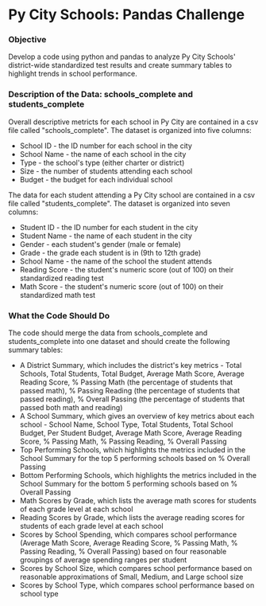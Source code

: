 # Py City Schools: Pandas Challenge 
### Objective
Develop a code using python and pandas to analyze Py City Schools' district-wide standardized test results and create summary tables to highlight trends in school performance. 

### Description of the Data: schools_complete and students_complete
Overall descriptive metricts for each school in Py City are contained in a csv file called "schools_complete". The dataset is organized into five columns: 
- School ID - the ID number for each school in the city
- School Name - the name of each school in the city
- Type - the school's type (either charter or district)
- Size - the number of students attending each school
- Budget - the budget for each individual school

The data for each student attending a Py City school are contained in a csv file called "students_complete". The dataset is organized into seven columns:
- Student ID - the ID number for each student in the city 
- Student Name - the name of each student in the city
- Gender - each student's gender (male or female)
- Grade - the grade each student is in (9th to 12th grade)
- School Name - the name of the school the student attends
- Reading Score - the student's numeric score (out of 100) on their standardized reading test
- Math Score - the student's numeric score (out of 100) on their standardized math test

### What the Code Should Do
The code should merge the data from schools_complete and students_complete into one dataset and should create the following summary tables:
- A District Summary, which includes the district's key metrics - Total Schools, Total Students, Total Budget, Average Math Score, Average Reading Score, % Passing Math (the percentage of students that passed math), % Passing Reading (the percentage of students that passed reading), % Overall Passing (the percentage of students that passed both math and reading) 
- A School Summary, which gives an overview of key metrics about each school - School Name, School Type, Total Students, Total School Budget, Per Student Budget, Average Math Score, Average Reading Score, % Passing Math, % Passing Reading, % Overall Passing
- Top Performing Schools, which highlights the metrics included in the School Summary for the top 5 performing schools based on % Overall Passing
- Bottom Performing Schools, which highlights the metrics included in the School Summary for the bottom 5 performing schools based on % Overall Passing
- Math Scores by Grade, which lists the average math scores for students of each grade level at each school
- Reading Scores by Grade, which lists the average reading scores for students of each grade level at each school 
- Scores by School Spending, which compares school performance (Average Math Score, Average Reading Score, % Passing Math, % Passing Reading, % Overall Passing) based on four reasonable groupings of average spending ranges per student
- Scores by School Size, which compares school performance based on reasonable approximations of Small, Medium, and Large school size
- Scores by School Type, which compares school performance based on school type
